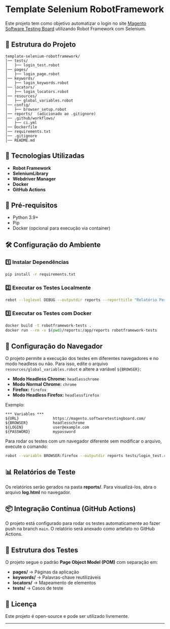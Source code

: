 # Template Selenium RobotFramework

Este projeto tem como objetivo automatizar o login no site [Magento Software Testing Board](https://magento.softwaretestingboard.com/) utilizando Robot Framework com Selenium.

## 📂 Estrutura do Projeto

```
template-selenium-robotframework/
│── tests/
│   ├── login_test.robot
│── pages/
│   ├── login_page.robot
│── keywords/
│   ├── login_keywords.robot
│── locators/
│   ├── login_locators.robot
│── resources/
│   ├── global_variables.robot
│── config/
│   ├── browser_setup.robot
│── reports/  (adicionado ao .gitignore)
│── .github/workflows/
│   ├── ci.yml
│── Dockerfile
│── requirements.txt
│── .gitignore
│── README.md
```

## 🚀 Tecnologias Utilizadas

- **Robot Framework**
- **SeleniumLibrary**
- **Webdriver Manager**
- **Docker**
- **GitHub Actions**

## 📌 Pré-requisitos

- Python 3.9+
- Pip
- Docker (opcional para execução via container)

## 🛠️ Configuração do Ambiente

### 1️⃣ Instalar Dependências

```sh
pip install -r requirements.txt
```

### 2️⃣ Executar os Testes Localmente

```sh
rebot --loglevel DEBUG --outputdir reports --reporttitle "Relatório Personalizado" output.xml
```

### 3️⃣ Executar os Testes com Docker

```sh
docker build -t robotframework-tests .
docker run --rm -v $(pwd)/reports:/app/reports robotframework-tests
```

## 🔧 Configuração do Navegador

O projeto permite a execução dos testes em diferentes navegadores e no modo headless ou não. Para isso, edite o arquivo `resources/global_variables.robot` e altere a variável `${BROWSER}`:

- **Modo Headless Chrome:** `headlesschrome`
- **Modo Normal Chrome:** `chrome`
- **Firefox:** `firefox`
- **Modo Headless Firefox:** `headlessfirefox`

Exemplo:
```robot
*** Variables ***
${URL}               https://magento.softwaretestingboard.com/
${BROWSER}           headlesschrome
${LOGIN}             user@example.com
${PASSWORD}          mypassword
```

Para rodar os testes com um navegador diferente sem modificar o arquivo, execute o comando:
```sh
robot --variable BROWSER:firefox --outputdir reports tests/login_test.robot
```

## 📊 Relatórios de Teste

Os relatórios serão gerados na pasta **reports/**. Para visualizá-los, abra o arquivo **log.html** no navegador.

## 📦 Integração Contínua (GitHub Actions)

O projeto está configurado para rodar os testes automaticamente ao fazer push na branch `main`. O relatório será anexado como artefato no GitHub Actions.

## 📜 Estrutura dos Testes

O projeto segue o padrão **Page Object Model (POM)** com separação em:

- **pages/** → Páginas da aplicação
- **keywords/** → Palavras-chave reutilizáveis
- **locators/** → Mapeamento de elementos
- **tests/** → Casos de teste

## 📄 Licença

Este projeto é open-source e pode ser utilizado livremente.

---